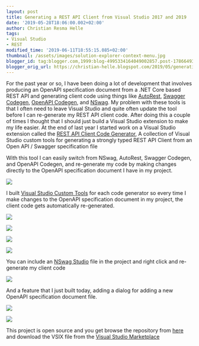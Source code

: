 ```yaml
---
layout: post
title: Generating a REST API Client from Visual Studio 2017 and 2019
date: '2019-05-28T18:06:00.002+02:00'
author: Christian Resma Helle
tags: 
- Visual Studio 
- REST
modified_time: '2019-06-11T18:55:15.085+02:00'
thumbnail: /assets/images/solution-explorer-context-menu.jpg
blogger_id: tag:blogger.com,1999:blog-4995334164049002857.post-1786649372449479397
blogger_orig_url: https://christian-helle.blogspot.com/2019/05/generating-rest-api-client-from-visual.html
---
```


For the past year or so, I have been doing a lot of development that involves producing an OpenAPI specification document from a .NET Core based REST API and generating client code using things like [AutoRest](https://github.com/Azure/autorest), [Swagger Codegen](https://github.com/swagger-api/swagger-codegen), [OpenAPI Codegen](https://github.com/OpenAPITools/openapi-generator), and [NSwag](https://github.com/RicoSuter/NSwag). My problem with these tools is that I often need to leave Visual Studio and quite often update the tool before I can re-generate my REST API client code. After doing this a couple of times I thought that I should just build a Visual Studio extension to make my life easier. At the end of last year I started work on a Visual Studio extension called the [REST API Client Code Generator](https://marketplace.visualstudio.com/items?itemName=ChristianResmaHelle.APIClientCodeGenerator), A collection of Visual Studio custom tools for generating a strongly typed REST API Client from an Open API / Swagger specification file

With this tool I can easily switch from NSwag, AutoRest, Swagger Codegen, and OpenAPI Codegen, and re-generate my code by making changes directly to the OpenAPI specification document I have in my project.  

[![](/assets/images/solution-explorer-context-menu.jpg)](/assets/images/solution-explorer-context-menu.jpg)

I built [Visual Studio Custom Tools](https://docs.microsoft.com/en-us/visualstudio/extensibility/internals/custom-tools?view=vs-2019) for each code generator so every time I make changes to the OpenAPI specification document in my project, the client code gets automatically re-generated.  

[![](/assets/images/autorestcodegenerator-custom-tool.jpg)](/assets/images/autorestcodegenerator-custom-tool.jpg)

[![](/assets/images/openapicodegenerator-custom-tool.jpg)](/assets/images/openapicodegenerator-custom-tool.jpg)

[![](/assets/images/swaggercodegenerator-custom-tool.jpg)](/assets/images/swaggercodegenerator-custom-tool.jpg)

[![](/assets/images/nswagcodegenerator-custom-tool.jpg)](/assets/images/nswagcodegenerator-custom-tool.jpg)

You can include an [NSwag Studio](https://github.com/RicoSuter/NSwag/wiki/NSwagStudio) file in the project and right click and re-generate my client code  

[![](/assets/images/nswagstudio-context-menu.jpg)](/assets/images/nswagstudio-context-menu.jpg)

And a feature that I just built today, adding a dialog for adding a new OpenAPI specification document file.  

[![](/assets/images/add-new-menu.png)](/assets/images/add-new-menu.png)

[![](/assets/images/add-new-dialog.png)](/assets/images/add-new-dialog.png)

This project is open source and you get browse the repository from [here](https://github.com/christianhelle/apiclientcodegen) and download the VSIX file from the [Visual Studio Marketplace](https://marketplace.visualstudio.com/items?itemName=ChristianResmaHelle.APIClientCodeGenerator)